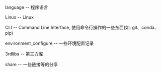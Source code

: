 language               -- 程序语言

Linux                  -- Linux

CLI                    -- Command Line Interface, 使用命令行操作的一些东西(如: git、conda、pip)

environment_configure  -- 一些环境配置记录

3rdlibs                -- 第三方库

share                  -- 一些链接等的分享
